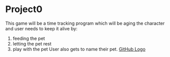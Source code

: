# Project0
This game will be a time tracking program which will be aging the character and user needs to keep it alive by:
1. feeding the pet
2. letting the pet rest
3. play with the pet
User also gets to name their pet.
[GitHub Logo](/1.png)
